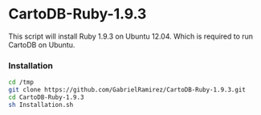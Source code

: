 # CartoDB-Ruby-1.9.3
This script will install Ruby 1.9.3 on Ubuntu 12.04. Which is required to run CartoDB on Ubuntu.

### Installation

```sh
cd /tmp
git clone https://github.com/GabrielRamirez/CartoDB-Ruby-1.9.3.git
cd CartoDB-Ruby-1.9.3
sh Installation.sh
```
